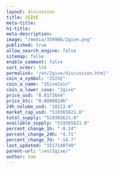 ```yaml
---
layout: discussion
title: 2GIVE
meta-title: 
h1-title: 
meta-description: 
image: "/media/350986/2give.png"
published: true
allow_search_engine: false
sitemap: false
enable_comment: false
sort_order: 534
permalink: "/en/2give/discussion.html"
coin_a_symbol: "2GIVE"
coin_a_name: "2GiveCoin"
coin_a_lower_case: "2give"
price_usd: "0.0171644"
price_btc: "0.00000146"
24h_volume_usd: "18113.6"
market_cap_usd: "519365621.0"
total_supply: "519365621.0"
available_supply: "519365621.0"
percent_change_1h: "-0.24"
percent_change_24h: "4.71"
percent_change_7d: "-14.7"
last_updated: "1517140749"
parent-url: "/en/2give/"
author: Sam
---
```


